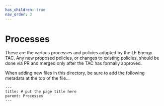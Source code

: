 ```yaml
---
has_children: true
nav_order: 3
---
```


# Processes

These are the various processes and policies adopted by the LF Energy TAC. Any new proposed policies, or changes to existing policies, should be done via PR and merged only after the TAC has formally approved.

When adding new files in this directory, be sure to add the following metadata at the top of the file...

```jekyll
---
title: # put the page title here
parent: Processes
---
```

